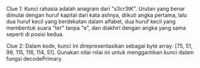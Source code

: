 Clue 1:
Kunci rahasia adalah anagram dari "s3cr3tK". Urutan yang benar dimulai dengan huruf kapital dari kata aslinya, diikuti angka pertama, lalu dua huruf kecil yang berdekatan dalam alfabet, dua huruf kecil yang membentuk suara "ter" tanpa "e", dan diakhiri dengan angka yang sama seperti di posisi kedua.

Clue 2:
Dalam kode, kunci ini direpresentasikan sebagai byte array: [75, 51, 99, 115, 116, 114, 51]. Gunakan nilai-nilai ini untuk menggantikan kunci dalam fungsi decodePrimary.
